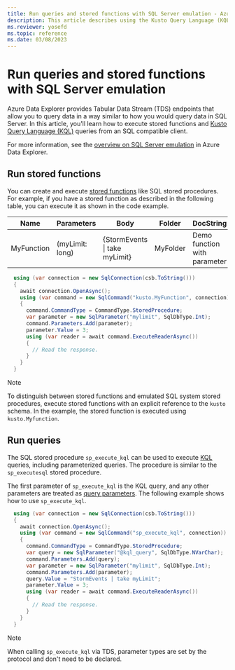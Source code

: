 ```yaml
---
title: Run queries and stored functions with SQL Server emulation - Azure Data Explorer
description: This article describes using the Kusto Query Language (KQL) or T-SQL over TDS in Azure Data Explorer.
ms.reviewer: yosefd
ms.topic: reference
ms.date: 03/08/2023
---
```

# Run queries and stored functions with SQL Server emulation

Azure Data Explorer provides Tabular Data Stream (TDS) endpoints that allow you to query data in a way similar to how you would query data in SQL Server. In this article, you'll learn how to execute stored functions and [Kusto Query Language (KQL)](kusto/query/index.md) queries from an SQL compatible client.

For more information, see the [overview on SQL Server emulation](sql-server-emulation-overview.md) in Azure Data Explorer.

## Run stored functions

You can create and execute [stored functions](kusto/query/schema-entities/stored-functions.md) like SQL stored procedures. For example, if you have a stored function as described in the following table, you can execute it as shown in the code example.

|Name |Parameters|Body|Folder|DocString
|---|---|---|---|---|
|MyFunction |(myLimit: long)| {StormEvents &#124; take myLimit}|MyFolder|Demo function with parameter|

```csharp
  using (var connection = new SqlConnection(csb.ToString()))
  {
    await connection.OpenAsync();
    using (var command = new SqlCommand("kusto.MyFunction", connection))
    {
      command.CommandType = CommandType.StoredProcedure;
      var parameter = new SqlParameter("mylimit", SqlDbType.Int);
      command.Parameters.Add(parameter);
      parameter.Value = 3;
      using (var reader = await command.ExecuteReaderAsync())
      {
        // Read the response.
      }
    }
  }
```

> [!NOTE]
> To distinguish between stored functions and emulated SQL system stored procedures, execute stored functions with an explicit reference to the `kusto` schema. In the example, the stored function is executed using `kusto.Myfunction`.

## Run queries

The SQL stored procedure `sp_execute_kql` can be used to execute [KQL](/kusto/query/index.md) queries, including parameterized queries. The procedure is similar to the `sp_executesql` stored procedure.

The first parameter of `sp_execute_kql` is the KQL query, and any other parameters are treated as [query parameters](kusto/query/queryparametersstatement.md). The following example shows how to use `sp_execute_kql`.

```csharp
  using (var connection = new SqlConnection(csb.ToString()))
  {
    await connection.OpenAsync();
    using (var command = new SqlCommand("sp_execute_kql", connection))
    {
      command.CommandType = CommandType.StoredProcedure;
      var query = new SqlParameter("@kql_query", SqlDbType.NVarChar);
      command.Parameters.Add(query);
      var parameter = new SqlParameter("mylimit", SqlDbType.Int);
      command.Parameters.Add(parameter);
      query.Value = "StormEvents | take myLimit";
      parameter.Value = 3;
      using (var reader = await command.ExecuteReaderAsync())
      {
        // Read the response.
      }
    }
  }
```

> [!NOTE]
> When calling `sp_execute_kql` via TDS, parameter types are set by the protocol and don't need to be declared.
